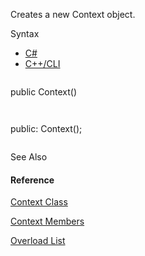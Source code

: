 Creates a new Context object.

Syntax

* [C#](#i-syntax-CS)
* [C++/CLI](#i-syntax-CPP2005)

```
```
public Context()
```
```

```
```
public:
Context();
```
```



See Also

#### Reference

[Context Class](Eplan.EplApi.Baseu~Eplan.EplApi.Base.Context.html)
  
[Context Members](Eplan.EplApi.Baseu~Eplan.EplApi.Base.Context_members.html)
  
[Overload List](Eplan.EplApi.Baseu~Eplan.EplApi.Base.Context~_ctor.html)